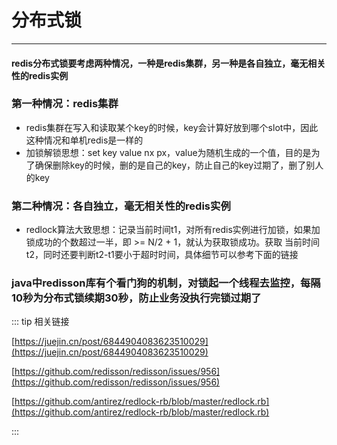 # 分布式锁
---

#### redis分布式锁要考虑两种情况，一种是redis集群，另一种是各自独立，毫无相关性的redis实例

### 第一种情况：redis集群
* redis集群在写入和读取某个key的时候，key会计算好放到哪个slot中，因此这种情况和单机redis是一样的
* 加锁解锁思想：set key value nx px，value为随机生成的一个值，目的是为了确保删除key的时候，删的是自己的key，防止自己的key过期了，删了别人的key

### 第二种情况：各自独立，毫无相关性的redis实例
* redlock算法大致思想：记录当前时间t1，对所有redis实例进行加锁，如果加锁成功的个数超过一半，即 >= N/2 + 1，就认为获取锁成功。获取
当前时间t2，同时还要判断t2-t1要小于超时时间，具体细节可以参考下面的链接

### java中redisson库有个看门狗的机制，对锁起一个线程去监控，每隔10秒为分布式锁续期30秒，防止业务没执行完锁过期了

::: tip 相关链接

[https://juejin.cn/post/6844904083623510029](https://juejin.cn/post/6844904083623510029)

[https://github.com/redisson/redisson/issues/956](https://github.com/redisson/redisson/issues/956)

[https://github.com/antirez/redlock-rb/blob/master/redlock.rb](https://github.com/antirez/redlock-rb/blob/master/redlock.rb)

:::
